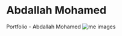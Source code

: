 # Abdallah Mohamed

Portfolio - Abdallah Mohamed
![me images]('https://unsplash.com/photos/_t-l5FFH8VA')